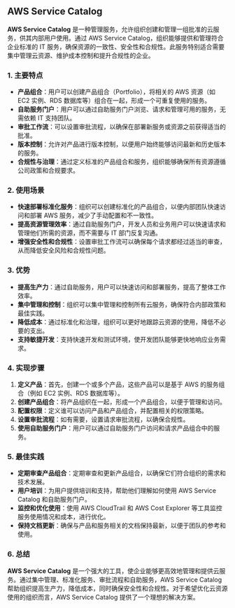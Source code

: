 ## AWS Service Catalog

**AWS Service Catalog** 是一种管理服务，允许组织创建和管理一组批准的云服务，供其内部用户使用。通过 AWS Service Catalog，组织能够提供和管理符合企业标准的 IT 服务，确保资源的一致性、安全性和合规性。此服务特别适合需要集中管理云资源、维护成本控制和提升合规性的企业。

### 1. 主要特点

- **产品组合**：用户可以创建产品组合（Portfolio），将相关的 AWS 资源（如 EC2 实例、RDS 数据库等）组合在一起，形成一个可重复使用的服务。
- **自助服务门户**：用户可以通过自助服务门户浏览、请求和管理可用的服务，无需依赖 IT 支持团队。
- **审批工作流**：可以设置审批流程，以确保在部署新服务或资源之前获得适当的批准。
- **版本控制**：允许对产品进行版本控制，以便用户始终能够访问最新和历史版本的服务。
- **合规性与治理**：通过定义标准的产品组合和服务，组织能够确保所有资源遵循公司政策和合规要求。

### 2. 使用场景

- **快速部署标准化服务**：组织可以创建标准化的产品组合，以便内部团队快速访问和部署 AWS 服务，减少了手动配置和不一致性。
- **提高资源管理效率**：通过自助服务门户，开发人员和业务用户可以快速请求和管理他们所需的资源，而不需要与 IT 部门反复沟通。
- **增强安全性和合规性**：设置审批工作流可以确保每个请求都经过适当的审查，从而降低安全风险和合规性问题。

### 3. 优势

- **提高生产力**：通过自助服务，用户可以快速访问和部署服务，提高了整体工作效率。
- **集中管理和控制**：组织可以集中管理和控制所有云服务，确保符合内部政策和最佳实践。
- **降低成本**：通过标准化和治理，组织可以更好地跟踪云资源的使用，降低不必要的支出。
- **支持敏捷开发**：支持快速开发和测试环境，使开发团队能够更快地响应业务需求。

### 4. 实现步骤

1. **定义产品**：首先，创建一个或多个产品，这些产品可以是基于 AWS 的服务组合（例如 EC2 实例、RDS 数据库等）。
2. **创建产品组合**：将产品组织在一起，形成一个产品组合，以便于管理和访问。
3. **配置权限**：定义谁可以访问产品和产品组合，并配置相关的权限策略。
4. **设置审批流程**：如有需要，设置请求审批流程，以确保合规性。
5. **使用自助服务门户**：用户可以通过自助服务门户访问和请求产品组合中的服务。

### 5. 最佳实践

- **定期审查产品组合**：定期审查和更新产品组合，以确保它们符合组织的需求和技术发展。
- **用户培训**：为用户提供培训和支持，帮助他们理解如何使用 AWS Service Catalog 和自助服务门户。
- **监控和优化使用**：使用 AWS CloudTrail 和 AWS Cost Explorer 等工具监控服务使用情况和成本，进行优化。
- **保持文档更新**：确保与产品和服务相关的文档保持最新，以便于团队的参考和使用。

### 6. 总结

**AWS Service Catalog** 是一个强大的工具，使企业能够更高效地管理和提供云服务。通过集中管理、标准化服务、审批流程和自助服务，AWS Service Catalog 帮助组织提高生产力，降低成本，同时确保安全性和合规性。对于希望优化云资源使用的组织而言，AWS Service Catalog 提供了一个理想的解决方案。